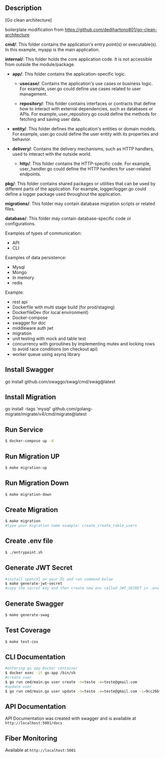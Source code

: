 ## Description

[Go clean architecture]

boilerplate modification from https://github.com/dedihartono801/go-clean-architecture

**cmd/**: This folder contains the application's entry point(s) or executable(s). In this example, myapp is the main application.

**internal/**: This folder holds the core application code. It is not accessible from outside the module/package.

- **app/**: This folder contains the application-specific logic.

  - **usecase/**: Contains the application's use cases or business logic. For example, user.go could define use cases related to user management.

  - **repository/**: This folder contains interfaces or contracts that define how to interact with external dependencies, such as databases or APIs. For example, user_repository.go could define the methods for fetching and saving user data.

- **entity/**: This folder defines the application's entities or domain models. For example, user.go could define the user entity with its properties and behavior.

- **delivery/**: Contains the delivery mechanisms, such as HTTP handlers, used to interact with the outside world.

  - **http/**: This folder contains the HTTP-specific code. For example, user_handler.go could define the HTTP handlers for user-related endpoints.

**pkg/**: This folder contains shared packages or utilities that can be used by different parts of the application. For example, logger/logger.go could define a logger package used throughout the application.

**migrations/**: This folder may contain database migration scripts or related files.

**database/**: This folder may contain database-specific code or configurations.

Examples of types of communication:

- API
- CLI

Examples of data persistence:

- Mysql
- Mongo
- In memory
- redis

Example:

- rest api
- Dockerfile with multi stage build (for prod/staging)
- DockerfileDev (for local environment)
- Docker-compose
- swagger for doc
- middleware auth jwt
- migration
- unit testing with mock and table test
- concurrency with goroutines by implementing mutex and locking rows to avoid race conditions (on checkout api)
- worker queue using asynq library

## Install Swagger

go install github.com/swaggo/swag/cmd/swag@latest

## Install Migration

go install -tags 'mysql' github.com/golang-migrate/migrate/v4/cmd/migrate@latest

## Run Service

```bash
$ docker-compose up -d
```

## Run Migration UP

```bash
$ make migration-up
```

## Run Migration Down

```bash
$ make migration-down
```

## Create Migration

```bash
$ make migration
#type your migration name example: create_create_table_users
```

## Create .env file

```bash
$ ./entrypoint.sh
```

## Generate JWT Secret

```bash
#install openssl on your OS and run command below
$ make generate-jwt-secret
#copy the secret key and then create new env called JWT_SECRET in .env file:
```

## Generate Swagger

```bash
$ make generate-swag
```

## Test Coverage

```bash
$ make test-cov
```

## CLI Documentation

```bash
#entering go app Docker container
$ docker exec -it go-app /bin/sh
#create user
$ go run cmd/main.go user create -n=teste -e=teste@gmail.com
#update user
$ go run cmd/main.go user update -n=teste -e=teste@gmail.com -i=9cc26bf0-1272-45c8-93c5-1d83cfe82033
```

## API Documentation

API Documentation was created with swagger and is available at `http://localhost:5001/docs`

## Fiber Monitoring

Available at `http://localhost:5001`
